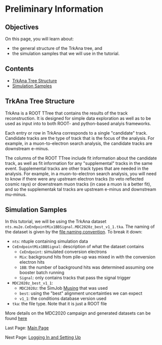 # Preliminary Information

## Objectives

On this page, you will learn about:

* the general structure of the TrkAna tree, and
* the simulation samples that we will use in the tutorial.

## Contents

* [TrkAna Tree Structure](#TrkAna-Tree-Structure)
* [Simulation Samples](#Simulation-Samples)

## TrkAna Tree Structure

TrkAna is a ROOT TTree that contains the results of the track reconstruction. It is designed for simple data exploration as well as to be used as input into to both ROOT- and python-based analyis frameworks. 

Each entry or row in TrkAna corresponds to a single "candidate" track. Candidate tracks are the type of track that is the focus of the analysis. For example, in a muon-to-electron search analysis, the candidate tracks are downstream e-minus.

The columns of the ROOT TTree include fit information about the candidate track, as well as fit information for any "supplemental" tracks in the same event. Supplemental tracks are other track types that are needed in the analysis. For example, in a muon-to-electron search analysis, you will need to know if there were any upstream electron tracks (to veto reflected cosmic rays) or downstream muon tracks (in case a muon is a better fit), and so the supplementak tal tracks are upstream e-minus and downstream mu-minus.

## Simulation Samples

In this tutorial, we will be using the TrkAna dataset ```nts.mu2e.CeEndpointMix1BBSignal.MDC2020z_best_v1_1.tka```. The naming of the dataset is given by the [file naming convention](https://mu2ewiki.fnal.gov/wiki/FileNames). To break it down:

* ```nts```: ntuple containing simulation data
* ```CeEndpointMix1BBSignal```: description of what the dataset contains
    * ```CeEndpoint```: simulated conversion electrons
    * ```Mix```: background hits from pile-up was mixed in with the conversion electron hits
    * ```1BB```: the number of background hits was determined assuming one booster batch running
    * ```Signal```: only contains tracks that pass the signal trigger
* ```MDC2020z_best_v1_1```:
    * ```MDC2020z```: the SimJob [Musing](https://mu2ewiki.fnal.gov/wiki/Muse#Musings_.28published_muse_builds.29) that was used
    * ```best```: using the "best" alignment uncertainties we can expect
    * ```v1_1```: the conditions database version used
* ```tka```: the file type. Note that it is just a ROOT file

More details on the MDC2020 campaign and generated datasets can be found [here](https://mu2ewiki.fnal.gov/wiki/MDC2020)

Last Page: [Main Page](../README.md)

Next Page: [Logging In and Setting Up](setup.md)
